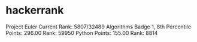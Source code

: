# hackerrank

Project Euler
	Current Rank: 5807/32489
Algorithms
	Badge 1, 8th Percentile
	Points: 296.00 Rank: 59950
Python
	Points: 155.00 Rank: 8814